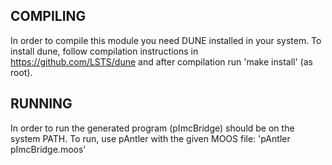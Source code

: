 COMPILING
---------
In order to compile this module you need DUNE installed in your system.
To install dune, follow compilation instructions in https://github.com/LSTS/dune
and after compilation run 'make install' (as root).

RUNNING
-------
In order to run the generated program (pImcBridge) should be on the system PATH.
To run, use pAntler with the given MOOS file: 'pAntler pImcBridge.moos'

